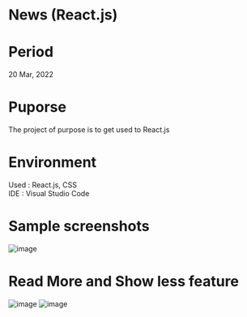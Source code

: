 # News (React.js)

# Period
20 Mar, 2022

# Puporse
The project of purpose is to get used to React.js 

# Environment
Used : React.js, CSS  
IDE : Visual Studio Code

# Sample screenshots
![image](https://user-images.githubusercontent.com/90344204/159200553-c4c466cb-d0c0-4d58-a610-180ce2bba262.png)

# Read More and Show less feature
![image](https://user-images.githubusercontent.com/90344204/159200568-31043ea8-8018-4c1d-8365-b825312abbaa.png)
![image](https://user-images.githubusercontent.com/90344204/159200572-59b373b3-3830-4ef0-a573-80261aab54b0.png)
